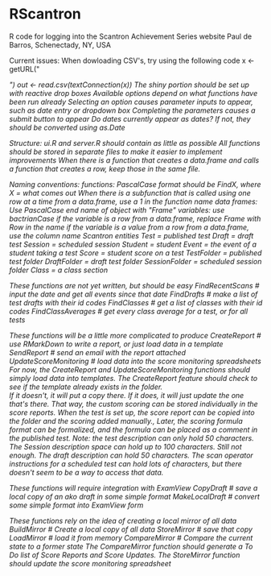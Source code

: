 # RScantron
R code for logging into the Scantron Achievement Series website
Paul de Barros, Schenectady, NY, USA

Current issues:
  When dowloading CSV's, try using the following code
    x <- getURL("<address>")
    out <- read.csv(textConnection(x))
  The shiny portion should be set up with reactive drop boxes
    Available options depend on what functions have been run already
    Selecting an option causes parameter inputs to appear, such as date entry or dropdown box
    Completing the parameters causes a submit button to appear
  Do dates currently appear as dates?  If not, they should be converted using as.Date

Structure:
  ui.R and server.R should contain as little as possible
  All functions should be stored in separate files to make it easier to implement improvements
  When there is a function that creates a data.frame and  calls a function that creates a row, keep those in the same file.

Naming conventions:
  functions:
    PascalCase
    format should be FindX, where X = what comes out
    When there is a subfunction that is called using one row at a time from a data.frame, use a 1 in the function name
  data frames:
    Use PascalCase
    end name of object with "Frame"
  variables:
    use bactrianCase
    if the variable is a row from a data.frame, replace Frame with Row in the name
    if the variable is a value from a row from a data.frame, use the column name
  Scantron entities
    Test = published test
    Draft = draft test
    Session = scheduled session
    Student = student
    Event = the event of a student taking a test
    Score = student score on a test
    TestFolder = published test folder
    DraftFolder = draft test folder
    SessionFolder = scheduled session folder
    Class = a class section
    
    
These functions are not yet written, but should be easy
  FindRecentScans # input the date and get all events since that date
  FindDrafts # make a list of test drafts with their id codes
  FindClasses # get a list of classes with their id codes
  FindClassAverages # get every class average for a test, or for all tests
  

These functions will be a little more complicated to produce
  CreateReport # use RMarkDown to write a report, or just load data in a template
  SendReport # send an email with the report attached
  UpdateScoreMonitoring # load data into the score monitoring spreadsheets
  For now, the CreateReport and UpdateScoreMonitoring functions should simply load data into templates.
  The CreateReport feature should check to see if the template already exists in the folder.  
  If it doesn't, it will put a copy there.  If it does, it will just update the one that's there.
  That way, the custom scoring can be stored individually in the score reports.
  When the test is set up, the score report can be copied into the folder and the scoring added manually.,
  Later, the scoring formula format can be formalized, and the formula can be placed as a comment in the published test.
  Note: the test description can only hold 50 characters.
    The Session description space can hold up to 100 characters.  Still not enough.
    The draft description can hold 50 characters.
    The scan operator instructions for a scheduled test can hold lots of characters, 
    but there doesn't seem to be a way to access that data.

These functions will require integration with ExamView
  CopyDraft # save a local copy of an ako draft in some simple format
  MakeLocalDraft # convert some simple format into ExamView form


These functions rely on the idea of creating a local mirror of all data
  BuildMirror # Create a local copy of all data
  StoreMirror # save that copy
  LoadMirror # load it from memory
  CompareMirror # Compare the current state to a former state 
  The CompareMirror function should generate a To Do list of Score Reports and Score Updates.
  The StoreMirror function should update the score monitoring spreadsheet